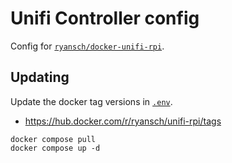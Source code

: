 Unifi Controller config
==========

Config for [`ryansch/docker-unifi-rpi`](https://github.com/ryansch/docker-unifi-rpi/).


Updating
----------

Update the docker tag versions in [`.env`](./.env).

 * https://hub.docker.com/r/ryansch/unifi-rpi/tags

```
docker compose pull
docker compose up -d
```
